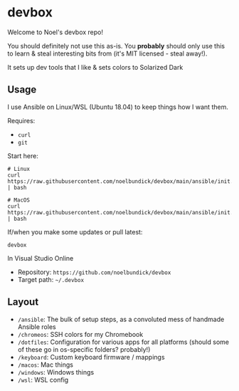 # devbox

Welcome to Noel's devbox repo!

You should definitely not use this as-is. You **probably** should only use this to learn & steal interesting bits from (it's MIT licensed - steal away!).

It sets up dev tools that I like & sets colors to Solarized Dark

## Usage

I use Ansible on Linux/WSL (Ubuntu 18.04) to keep things how I want them.

Requires:

- `curl`
- `git`

Start here:

```shell
# Linux
curl https://raw.githubusercontent.com/noelbundick/devbox/main/ansible/init.sh | bash

# MacOS
curl https://raw.githubusercontent.com/noelbundick/devbox/main/ansible/init.macos.sh | bash
```

If/when you make some updates or pull latest:

```shell
devbox
```

In Visual Studio Online

- Repository: `https://github.com/noelbundick/devbox`
- Target path: `~/.devbox`

## Layout

- `/ansible`: The bulk of setup steps, as a convoluted mess of handmade Ansible roles
- `/chromeos`: SSH colors for my Chromebook
- `/dotfiles`: Configuration for various apps for all platforms (should some of these go in os-specific folders? probably!)
- `/keyboard`: Custom keyboard firmware / mappings
- `/macos`: Mac things
- `/windows`: Windows things
- `/wsl`: WSL config
